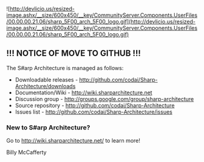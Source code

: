 ![http://devlicio.us/resized-image.ashx/__size/600x450/__key/CommunityServer.Components.UserFiles/00.00.00.21.06/sharp_5F00_arch_5F00_logo.gif](http://devlicio.us/resized-image.ashx/__size/600x450/__key/CommunityServer.Components.UserFiles/00.00.00.21.06/sharp_5F00_arch_5F00_logo.gif)

## !!! NOTICE OF MOVE TO GITHUB !!! ##

The S#arp Architecture is managed as follows:

  * Downloadable releases - http://github.com/codai/Sharp-Architecture/downloads
  * Documentation/Wiki - http://wiki.sharparchitecture.net
  * Discussion group - http://groups.google.com/group/sharp-architecture
  * Source repository - http://github.com/codai/Sharp-Architecture
  * Issues list - http://github.com/codai/Sharp-Architecture/issues

### New to S#arp Architecture? ###

Go to http://wiki.sharparchitecture.net/ to learn more!

Billy McCafferty